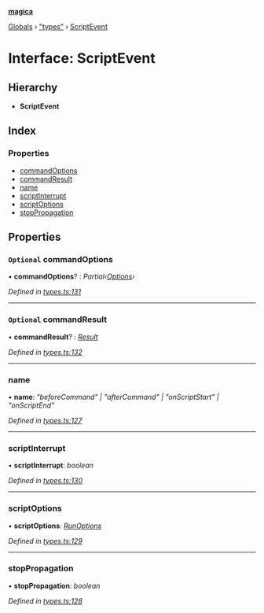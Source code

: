 **[magica](../README.md)**

[Globals](../README.md) › ["types"](../modules/_types_.md) › [ScriptEvent](_types_.scriptevent.md)

# Interface: ScriptEvent

## Hierarchy

* **ScriptEvent**

## Index

### Properties

* [commandOptions](_types_.scriptevent.md#optional-commandoptions)
* [commandResult](_types_.scriptevent.md#optional-commandresult)
* [name](_types_.scriptevent.md#name)
* [scriptInterrupt](_types_.scriptevent.md#scriptinterrupt)
* [scriptOptions](_types_.scriptevent.md#scriptoptions)
* [stopPropagation](_types_.scriptevent.md#stoppropagation)

## Properties

### `Optional` commandOptions

• **commandOptions**? : *Partial‹[Options](_types_.options.md)›*

*Defined in [types.ts:131](https://github.com/cancerberoSgx/magica/blob/64330f2/src/types.ts#L131)*

___

### `Optional` commandResult

• **commandResult**? : *[Result](_types_.result.md)*

*Defined in [types.ts:132](https://github.com/cancerberoSgx/magica/blob/64330f2/src/types.ts#L132)*

___

###  name

• **name**: *"beforeCommand" | "afterCommand" | "onScriptStart" | "onScriptEnd"*

*Defined in [types.ts:127](https://github.com/cancerberoSgx/magica/blob/64330f2/src/types.ts#L127)*

___

###  scriptInterrupt

• **scriptInterrupt**: *boolean*

*Defined in [types.ts:130](https://github.com/cancerberoSgx/magica/blob/64330f2/src/types.ts#L130)*

___

###  scriptOptions

• **scriptOptions**: *[RunOptions](_types_.runoptions.md)*

*Defined in [types.ts:129](https://github.com/cancerberoSgx/magica/blob/64330f2/src/types.ts#L129)*

___

###  stopPropagation

• **stopPropagation**: *boolean*

*Defined in [types.ts:128](https://github.com/cancerberoSgx/magica/blob/64330f2/src/types.ts#L128)*